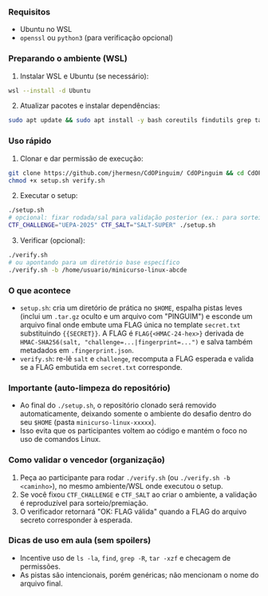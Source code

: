 ### Requisitos
- Ubuntu no WSL
- `openssl` ou `python3` (para verificação opcional)

### Preparando o ambiente (WSL)
1) Instalar WSL e Ubuntu (se necessário):
```bash
wsl --install -d Ubuntu
```
2) Atualizar pacotes e instalar dependências:
```bash
sudo apt update && sudo apt install -y bash coreutils findutils grep tar openssl python3
```

### Uso rápido
1) Clonar e dar permissão de execução:
```bash
git clone https://github.com/jhermesn/CdOPinguim/ CdOPinguim && cd CdOPinguim
chmod +x setup.sh verify.sh
```

2) Executar o setup:
```bash
./setup.sh
# opcional: fixar rodada/sal para validação posterior (ex.: para sorteio)
CTF_CHALLENGE="UEPA-2025" CTF_SALT="SALT-SUPER" ./setup.sh
```

3) Verificar (opcional):
```bash
./verify.sh
# ou apontando para um diretório base específico
./verify.sh -b /home/usuario/minicurso-linux-abcde
```

### O que acontece
- `setup.sh`: cria um diretório de prática no `$HOME`, espalha pistas leves (inclui um `.tar.gz` oculto e um arquivo com "PINGUIM") e esconde um arquivo final onde embute uma FLAG única no template `secret.txt` substituindo `{{SECRET}}`. A FLAG é `FLAG{<HMAC-24-hex>}` derivada de `HMAC-SHA256(salt, "challenge=...|fingerprint=...")` e salva também metadados em `.fingerprint.json`.
- `verify.sh`: re-lê `salt` e `challenge`, recomputa a FLAG esperada e valida se a FLAG embutida em `secret.txt` corresponde.

### Importante (auto-limpeza do repositório)
- Ao final do `./setup.sh`, o repositório clonado será removido automaticamente, deixando somente o ambiente do desafio dentro do seu `$HOME` (pasta `minicurso-linux-xxxxx`).
- Isso evita que os participantes voltem ao código e mantém o foco no uso de comandos Linux.

### Como validar o vencedor (organização)
1) Peça ao participante para rodar `./verify.sh` (ou `./verify.sh -b <caminho>`), no mesmo ambiente/WSL onde executou o setup.
2) Se você fixou `CTF_CHALLENGE` e `CTF_SALT` ao criar o ambiente, a validação é reproduzível para sorteio/premiação.
3) O verificador retornará "OK: FLAG válida" quando a FLAG do arquivo secreto corresponder à esperada.

### Dicas de uso em aula (sem spoilers)
- Incentive uso de `ls -la`, `find`, `grep -R`, `tar -xzf` e checagem de permissões.
- As pistas são intencionais, porém genéricas; não mencionam o nome do arquivo final.